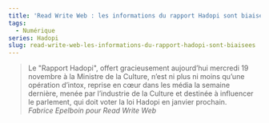 ```yaml
---
title: 'Read Write Web : les informations du rapport Hadopi sont biaisées'
tags:
  - Numérique
series: Hadopi
slug: read-write-web-les-informations-du-rapport-hadopi-sont-biaisees
---
```


> Le "Rapport Hadopi", offert gracieusement aujourd’hui mercredi 19 novembre à
> la Ministre de la Culture, n’est ni plus ni moins qu’une opération d’intox,
> reprise en cœur dans les média la semaine dernière, menée par l’industrie de
> la Culture et destinée à influencer le parlement, qui doit voter la loi Hadopi
> en janvier prochain.  
>  <cite>Fabrice Epelboin pour Read Write Web</cite>

